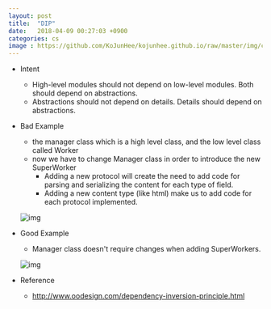 ```yaml
---
layout: post
title:  "DIP"
date:   2018-04-09 00:27:03 +0900
categories: cs
image : https://github.com/KoJunHee/kojunhee.github.io/raw/master/img/cs_img.jpg
---
```




- Intent

  - High-level modules should not depend on low-level modules. Both should depend on abstractions.
  - Abstractions should not depend on details. Details should depend on abstractions.

- Bad Example

  - the manager class which is a high level class, and the low level class called Worker
  - now we have to change Manager class in order to introduce the new SuperWorker
    - Adding a new protocol will create the need to add code for parsing and serializing the content for each type of field.
    - Adding a new content type (like html) make us to add code for each protocol implemented.

  ![img](https://github.com/KoJunHee/kojunhee.github.io/raw/master/img/dip01.png)

- Good Example

  - Manager class doesn't require changes when adding SuperWorkers.

  ![img](https://github.com/KoJunHee/kojunhee.github.io/raw/master/img/dip02.png)


- Reference
  - <http://www.oodesign.com/dependency-inversion-principle.html>





